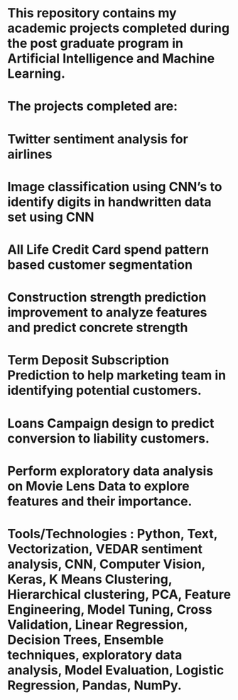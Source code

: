 # This repository contains my academic projects completed during the post graduate program in Artificial Intelligence and Machine Learning.
# The projects completed are:
# Twitter sentiment analysis for airlines
# Image classification using CNN’s to identify digits in handwritten data set using CNN
# All Life Credit Card spend pattern based customer segmentation
# Construction strength prediction improvement to analyze features and predict concrete strength
# Term Deposit Subscription Prediction to help marketing team in identifying potential customers.
# Loans Campaign design to predict conversion to liability customers.
# Perform exploratory data analysis on Movie Lens Data to explore features and their importance.

# Tools/Technologies : Python, Text, Vectorization, VEDAR sentiment analysis, CNN, Computer Vision, Keras, K Means Clustering, Hierarchical clustering, PCA, Feature Engineering, Model Tuning, Cross Validation, Linear Regression, Decision Trees, Ensemble techniques, exploratory data analysis, Model Evaluation, Logistic Regression, Pandas, NumPy.
